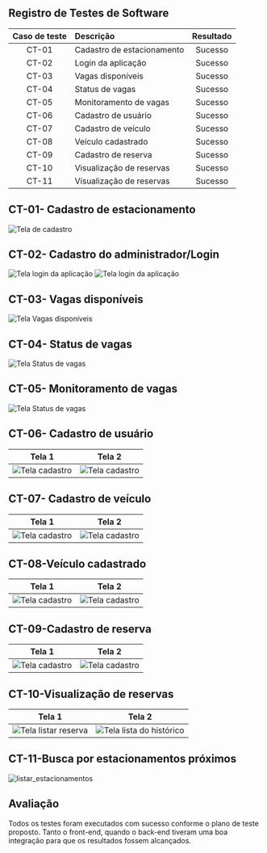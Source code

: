 ## Registro de Testes de Software

|  Caso de teste | Descrição  | Resultado |
| :------------: | :------------ |:------------: |
| CT-01 |  Cadastro de estacionamento  | Sucesso|
| CT-02 |  Login da aplicação | Sucesso|
| CT-03 |  Vagas disponíveis | Sucesso|
| CT-04 |  Status de vagas | Sucesso|
| CT-05 |  Monitoramento de vagas  | Sucesso|
| CT-06 |  Cadastro de usuário  | Sucesso|
| CT-07 |  Cadastro de veículo  | Sucesso|
| CT-08 |  Veículo cadastrado  | Sucesso|
| CT-09 |  Cadastro de reserva  | Sucesso|
| CT-10 |  Visualização de reservas  | Sucesso|
| CT-11 |  Visualização de reservas  | Sucesso|

## CT-01- Cadastro de estacionamento

![Tela de cadastro](img/cadastro-estacionamento.png)

## CT-02- Cadastro do administrador/Login

![Tela login da aplicação](img/login.png)
![Tela login da aplicação](img/tela-login.png)

## CT-03- Vagas disponíveis

![Tela Vagas disponíveis](img/status-vagas.png)

## CT-04- Status de vagas

![Tela Status de vagas](img/status-vagas.png)

## CT-05- Monitoramento de vagas

![Tela Status de vagas](img/status-vagas.png)

## CT-06- Cadastro de usuário

|Tela 1| Tela 2|
|--------|---------|
|![Tela cadastro](img/Tela-cadastro-1.png)|![Tela cadastro](img/Tela-cadastro-2.png)|![Tela cadastro](img/Tela-cadastro-2.png)|

## CT-07- Cadastro de veículo

|Tela 1| Tela 2|
|--------|---------|
|![Tela cadastro](img/Tela-registro-veiculo.png)|![Tela cadastro](img/Tela-registro.png)|

## CT-08-Veículo cadastrado

|Tela 1| Tela 2|
|--------|---------|
|![Tela cadastro](img/Veiculo-cadastrado.png)|![Tela cadastro](img/Veiculo-cadastrdo-return.png)|

## CT-09-Cadastro de reserva

|Tela 1| Tela 2|
|--------|---------|
|![Tela cadastro](img/date_picker_reserva.jpg)|![Tela cadastro](img/retorno_reserva.png)|

## CT-10-Visualização de reservas

|Tela 1| Tela 2|
|--------|---------|
|![Tela listar reserva](img/historico_reserva_dark.jpg)|![Tela lista do histórico](img/retorno_lista_reservas.png)|

## CT-11-Busca por estacionamentos próximos

![listar_estacionamentos](https://github.com/ICEI-PUC-Minas-PMV-ADS/pmv-ads-2023-1-e4-proj-infra-t3-estacionamentoeixo4/assets/88891675/54fcc4ba-12d1-4c4c-b1af-2bf2fe3cf445)

## Avaliação

Todos os testes foram executados com sucesso conforme o plano de teste proposto. Tanto o front-end, quando o back-end tiveram uma boa integração para que os resultados fossem alcançados.





